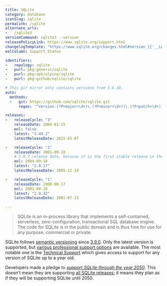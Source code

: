 ```yaml
---
title: SQLite
category: database
iconSlug: sqlite
permalink: /sqlite
alternate_urls:
-   /sqlite3
versionCommand: sqlite3 --version
releasePolicyLink: https://www.sqlite.org/support.html
changelogTemplate: "https://www.sqlite.org/changes.html#version_{{'__LATEST__'|replace:'.','_'}}"
eolColumn: Support Status

identifiers:
-   repology: sqlite
-   purl: pkg:generic/sqlite
-   purl: pkg:apk/alpine/sqlite
-   purl: pkg:github/sqlite/sqlite

# This git mirror only contains versions from 3.6.10.
auto:
  methods:
  -   git: https://github.com/sqlite/sqlite.git
      regex: '^version-(?P<major>\d+)\.(?P<minor>\d+)(\.(?P<patch>\d+))?$'

releases:
-   releaseCycle: "3"
    releaseDate: 2009-01-15
    eol: false
    latest: "3.49.2"
    latestReleaseDate: 2025-05-07

-   releaseCycle: "2"
    releaseDate: 2001-09-28
    # 3.0.7 release date, because it is the first stable release in the 3.x line
    eol: 2004-09-18
    latest: "2.8.17"
    latestReleaseDate: 2005-12-19

-   releaseCycle: "1"
    releaseDate: 2000-08-17
    eol: 2001-09-28
    latest: "1.0.32"
    latestReleaseDate: 2001-07-23

---
```


> SQLite is an in-process library that implements a self-contained, serverless, zero-configuration,
> transactional SQL database engine. The code for SQLite is in the public domain and is thus free
> for use for any purpose, commercial or private.

SQLite follows [semantic versioning](https://semver.org) since [3.9.0](https://www.sqlite.org/versionnumbers.html).
Only the latest version is supported, but [various professional support options](https://www.sqlite.org/prosupport.html)
are available. The most notable one is the [Technical Support](https://sqlite.org/com/tech.html)
which gives access to support for any version of SQLite up to a year old.

Developers made a pledge to [_support SQLite through the year 2050_](https://www.sqlite.org/lts.html).
This doesn't mean they are supporting [all SQLite releases](https://www.sqlite.org/chronology.html);
it means they plan as if they will be supporting SQLite until 2050.
